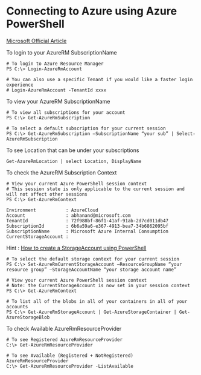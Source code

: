 # Connecting to Azure using Azure PowerShell

[ Microsoft Official Article ]( [https://azure.microsoft.com/en-us/documentation/articles/powershell-install-configure/)

To login to your AzureRM SubscriptionName
```
# To login to Azure Resource Manager
PS C:\> Login-AzureRmAccount

# You can also use a specific Tenant if you would like a faster login experience
# Login-AzureRmAccount -TenantId xxxx
```
To view your AzureRM SubscriptionName

```
# To view all subscriptions for your account
PS C:\> Get-AzureRmSubscription

# To select a default subscription for your current session
PS C:\> Get-AzureRmSubscription –SubscriptionName “your sub” | Select-AzureRmSubscription
```

To see Location that can be  under your subscriptions
```
Get-AzureRmLocation | select Location, DisplayName
```
To check the AzureRM Subscription Context
```
# View your current Azure PowerShell session context
# This session state is only applicable to the current session and will not affect other sessions
PS C:\> Get-AzureRmContext

Environment           : AzureCloud
Account               : abhanand@microsoft.com
TenantId              : 72f988bf-86f1-41af-91ab-2d7cd011db47
SubscriptionId        : 6b6a59a6-e367-4913-bea7-34b6862095bf
SubscriptionName      : Microsoft Azure Internal Consumption
CurrentStorageAccount :
```
Hint : [How to create a StorageAccount using PowerShell]()

```
# To select the default storage context for your current session
PS C:\> Set-AzureRmCurrentStorageAccount –ResourceGroupName “your resource group” –StorageAccountName “your storage account name”

# View your current Azure PowerShell session context
# Note: the CurrentStorageAccount is now set in your session context
PS C:\> Get-AzureRmContext

# To list all of the blobs in all of your containers in all of your accounts
PS C:\> Get-AzureRmStorageAccount | Get-AzureStorageContainer | Get-AzureStorageBlob
```

To check Available AzureRmResourceProvider
```
# To see Registered AzureRmResourceProvider
C:\> Get-AzureRmResourceProvider

# To see Available (Registered + NotRegistered) AzureRmResourceProvider
C:\> Get-AzureRmResourceProvider -ListAvailable
```
